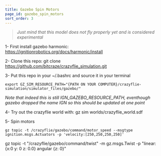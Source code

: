 ```yaml
---
title: Gazebo Spin Motors
page_id: gazebo_spin_motors
sort_order: 3
---
```


> *Just mind that this model does not fly properly yet and is considered experimental*

1- First install gazebo harmonic: https://ignitionrobotics.org/docs/harmonic/install

2- Clone this repo:
    git clone https://github.com/bitcraze/crazyflie_simulation.git

3- Put this repo in your ~/.bashrc and source it in your terminal

    export GZ_SIM_RESOURCE_PATH="{PATH ON YOUR COMPUTER}/crazyflie-simulation/simulator_files/gazebo/"

*Note that indeed this is still IGN_GAZEBO_RESOURCE_PATH, eventhough gazebo dropped the name IGN so this should be updated at one point*

4- Try out the crazyflie world with:
    gz sim worlds/crazyflie_world.sdf

5- Spin motors

    gz topic -t /crazyflie/gazebo/command/motor_speed --msgtype ignition.msgs.Actuators -p 'velocity:[250,250,250,250]'


gz topic -t "/crazyflie/gazebo/command/twist" -m gz.msgs.Twist -p "linear: {x:0 y: 0 z: 0.0} angular {z: 0}"